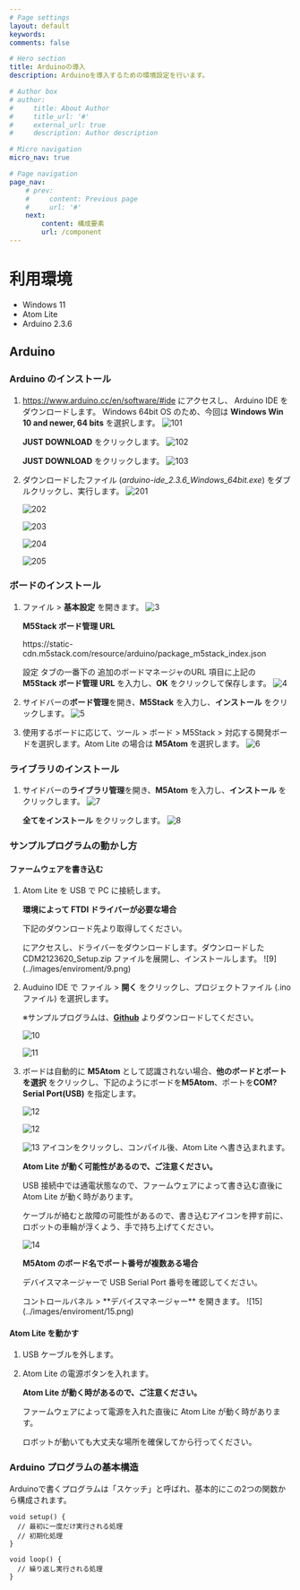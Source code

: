 ```yaml
---
# Page settings
layout: default
keywords:
comments: false

# Hero section
title: Arduinoの導入
description: Arduinoを導入するための環境設定を行います。

# Author box
# author:
#     title: About Author
#     title_url: '#'
#     external_url: true
#     description: Author description

# Micro navigation
micro_nav: true

# Page navigation
page_nav:
    # prev:
    #     content: Previous page
    #     url: '#'
    next:
        content: 構成要素
        url: /component
---
```


# 利用環境
- Windows 11
- Atom Lite
- Arduino 2.3.6

## Arduino
### Arduino のインストール
1. <https://www.arduino.cc/en/software/#ide> にアクセスし、 Arduino IDE をダウンロードします。 Windows 64bit OS のため、今回は **Windows Win 10 and newer, 64 bits** を選択します。
    ![101](../images/enviroment/101.png)

    **JUST DOWNLOAD** をクリックします。
    ![102](../images/enviroment/102.png)

    **JUST DOWNLOAD** をクリックします。
    ![103](../images/enviroment/103.png)

2. ダウンロードしたファイル (*arduino-ide_2.3.6_Windows_64bit.exe*) をダブルクリックし、実行します。
    ![201](../images/enviroment/201.png)

    ![202](../images/enviroment/202.png)

    ![203](../images/enviroment/203.png)

    ![204](../images/enviroment/204.png)

    ![205](../images/enviroment/205.png)


### ボードのインストール
1. ファイル > **基本設定** を開きます。
    ![3](../images/enviroment/3.png)

    <div class="callout callout--info">
        <p><strong>M5Stack ボード管理 URL</strong></p>
        <p>https://static-cdn.m5stack.com/resource/arduino/package_m5stack_index.json</p>
    </div>
    
    設定 タブの一番下の 追加のボードマネージャのURL 項目に上記の **M5Stack ボード管理 URL** を入力し、**OK** をクリックして保存します。
    ![4](../images/enviroment/4.png)

2. サイドバーの**ボード管理**を開き、**M5Stack** を入力し、**インストール** をクリックします。
    ![5](../images/enviroment/5.png)

3. 使用するボードに応じて、ツール > ボード > M5Stack > 対応する開発ボードを選択します。Atom Lite の場合は **M5Atom** を選択します。
    ![6](../images/enviroment/6.png)

### ライブラリのインストール
1. サイドバーの**ライブラリ管理**を開き、**M5Atom** を入力し、**インストール** をクリックします。
    ![7](../images/enviroment/7.png)

    **全てをインストール** をクリックします。
    ![8](../images/enviroment/8.png)

### サンプルプログラムの動かし方

#### ファームウェアを書き込む
1. Atom Lite を USB で PC に接続します。

    <div class="callout callout--info">
        <strong><p>環境によって FTDI ドライバーが必要な場合</p></strong>
        <p>下記のダウンロード先より取得してください。</p>
    </div>
    <https://ftdichip.com/drivers/vcp-drivers/> にアクセスし、ドライバーをダウンロードします。ダウンロードした CDM2123620_Setup.zip ファイルを展開し、インストールします。
    ![9](../images/enviroment/9.png)

2. Auduino IDE で ファイル > **開く** をクリックし、プロジェクトファイル (.ino ファイル) を選択します。

    ※サンプルプログラムは、**[Github](https://github.com/LifeTechRobotics/secaro_arduino_projects.git)** よりダウンロードしてください。

    ![10](../images/enviroment/10.png)

    ![11](../images/enviroment/11.png)

3. ボードは自動的に **M5Atom** として認識されない場合、**他のボードとポートを選択** をクリックし、下記のようにボードを**M5Atom**、ポートを**COM? Serial Port(USB)** を指定します。

    ![12](../images/enviroment/1201.png)

    ![12](../images/enviroment/1202.png)

    ![13](../images/enviroment/upload.png) アイコンをクリックし、コンパイル後、Atom Lite へ書き込まれます。
    <div class="callout callout--danger">
        <p><strong>Atom Lite が動く可能性があるので、ご注意ください。</strong></p>
        <p>USB 接続中では通電状態なので、ファームウェアによって書き込む直後に Atom Lite が動く時があります。</p>
        <p>ケーブルが絡むと故障の可能性があるので、書き込むアイコンを押す前に、ロボットの車輪が浮くよう、手で持ち上げてください。</p>
    </div>

    ![14](../images/enviroment/14.png)

    <div class="callout callout--info">
        <strong><p>M5Atom のボード名でポート番号が複数ある場合</p></strong>
        <p>デバイスマネージャーで USB Serial Port 番号を確認してください。</p>
    </div>
    コントロールバネル > **デバイスマネージャー** を開きます。
    ![15](../images/enviroment/15.png)

#### Atom Lite を動かす
1. USB ケーブルを外します。

2. Atom Lite の電源ボタンを入れます。
    <div class="callout callout--danger">
        <p><strong>Atom Lite が動く時があるので、ご注意ください。</strong></p>
        <p>ファームウェアによって電源を入れた直後に Atom Lite が動く時があります。</p>
        <p>ロボットが動いても大丈夫な場所を確保してから行ってください。</p>
    </div>

### Arduino プログラムの基本構造
Arduinoで書くプログラムは「スケッチ」と呼ばれ、基本的にこの2つの関数から構成されます。
```
void setup() {
  // 最初に一度だけ実行される処理
  // 初期化処理
}

void loop() {
  // 繰り返し実行される処理
}
```
